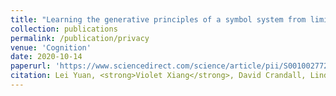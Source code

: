 ```yaml
---
title: "Learning the generative principles of a symbol system from limited examples"
collection: publications
permalink: /publication/privacy
venue: 'Cognition'
date: 2020-10-14
paperurl: 'https://www.sciencedirect.com/science/article/pii/S0010027720300627'
citation: Lei Yuan, <strong>Violet Xiang</strong>, David Crandall, Linda Smith. (2021).'
---
```


